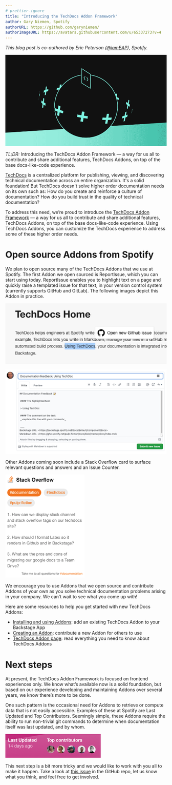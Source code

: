 ```yaml
---
# prettier-ignore
title: "Introducing the TechDocs Addon Framework"
author: Gary Niemen, Spotify
authorURL: https://github.com/garyniemen/
authorImageURL: https://avatars.githubusercontent.com/u/65337273?v=4
---
```


_This blog post is co-authored by Eric Peterson ([@iamEAP](https://github.com/iamEAP)), Spotify._

![backstage header](assets/22-05-13/techdocs-addon-header.gif)

_TL;DR:_ Introducing the TechDocs Addon Framework — a way for us all to contribute and share additional features, TechDocs Addons, on top of the base docs-like-code experience.

<!--truncate-->

[TechDocs](https://backstage.io/docs/features/techdocs/) is a centralized platform for publishing, viewing, and discovering technical documentation across an entire organization. It's a solid foundation! But TechDocs doesn't solve higher order documentation needs on its own such as: How do you create and reinforce a culture of documentation? How do you build trust in the quality of technical documentation?

To address this need, we’re proud to introduce the [TechDocs Addon Framework](https://github.com/backstage/backstage/issues/9636) — a way for us all to contribute and share additional features, TechDocs Addons, on top of the base docs-like-code experience. Using TechDocs Addons, you can customize the TechDocs experience to address some of these higher order needs.

# Open source Addons from Spotify

We plan to open source many of the TechDocs Addons that we use at Spotify. The first Addon we open sourced is ReportIssue, which you can start using today. ReportIssue enables you to highlight text on a page and quickly raise a templated issue for that text, in your version control system (currently supports GitHub and GitLab). The following images depict this Addon in practice.

![techdocs-addon1](assets/22-05-13/techdocs-addon1.png)

![techdocs-addon2](assets/22-05-13/techdocs-addon2.png)

Other Addons coming soon include a Stack Overflow card to surface relevant questions and answers and an Issue Counter.

![techdocs-addon3](assets/22-05-13/techdocs-addon3.png)

We encourage you to use Addons that we open source and contribute Addons of your own as you solve technical documentation problems arising in your company. We can’t wait to see what you come up with!

Here are some resources to help you get started with new TechDocs Addons:

- [Installing and using Addons](https://backstage.io/docs/features/techdocs/addons#installing-and-using-addons): add an existing TechDocs Addon to your Backstage App
- [Creating an Addon](https://backstage.io/docs/features/techdocs/addons#creating-an-addon): contribute a new Addon for others to use
- [TechDocs Addon page](https://backstage.io/docs/features/techdocs/addons): read everything you need to know about TechDocs Addons

# Next steps

At present, the TechDocs Addon Framework is focused on frontend experiences only. We know what’s available now is a solid foundation, but based on our experience developing and maintaining Addons over several years, we know there’s more to be done.

One such pattern is the occasional need for Addons to retrieve or compute data that is not easily accessible. Examples of these at Spotify are Last Updated and Top Contributors. Seemingly simple, these Addons require the ability to run non-trivial git commands to determine when documentation itself was last updated, and by whom.

![techdocs-addon5](assets/22-05-13/techdocs-addon5.png)

This next step is a bit more tricky and we would like to work with you all to make it happen. Take a look at [this issue](https://github.com/backstage/backstage/issues/11110) in the GitHub repo, let us know what you think, and feel free to get involved.

